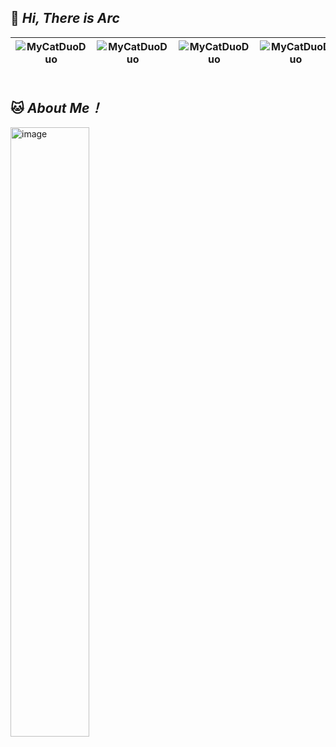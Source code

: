 ## 👋 *Hi, There is **Arc***

| ![MyCatDuoDuo](Image/MyCatDuoDuo.gif) | ![MyCatDuoDuo](Image/MyCatDuoDuo.gif) | ![MyCatDuoDuo](Image/MyCatDuoDuo.gif) | ![MyCatDuoDuo](Image/MyCatDuoDuo.gif) | ![MyCatDuoDuo](Image/MyCatDuoDuo.gif) |
|---------------------------------------|---------------------------------------|---------------------------------------|---------------------------------------|---------------------------------------|

<div style="clear: both; margin-bottom: 5vw; height: auto;"></div>

## 🐱 *About **Me！***


<img src="https://github-readme-stats.vercel.app/api?username=Arc-huangjingtong&show_icons=true&theme=dark" alt="image" width="50%" />
